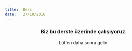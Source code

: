 ```yaml
---
title:  Ders
date:   27/10/2016
---
```


### <center>Biz bu derste üzerinde çalışıyoruz.</center>
<center>Lütfen daha sonra gelin.</center>